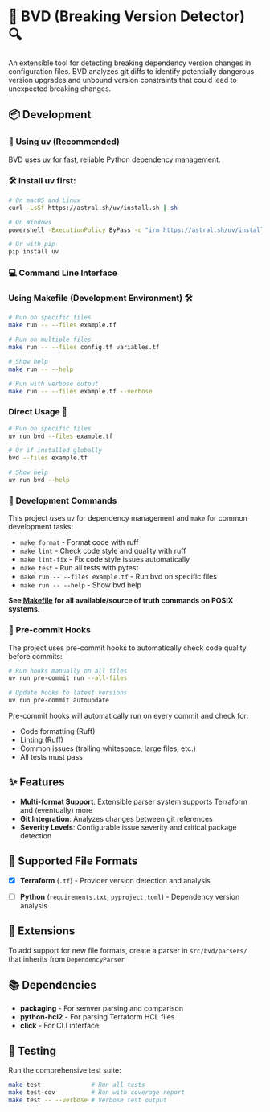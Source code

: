 # 🚨 BVD (Breaking Version Detector) 🔍

An extensible tool for detecting breaking dependency version changes in configuration files. BVD analyzes git diffs to identify potentially dangerous version upgrades and unbound version constraints that could lead to unexpected breaking changes.

## 📦 Development

### 🚀 Using uv (Recommended)

BVD uses [uv](https://docs.astral.sh/uv/) for fast, reliable Python dependency management.

### 🛠️ Install uv first:
```bash
# On macOS and Linux
curl -LsSf https://astral.sh/uv/install.sh | sh

# On Windows
powershell -ExecutionPolicy ByPass -c "irm https://astral.sh/uv/install.ps1 | iex"

# Or with pip
pip install uv
```

<!-- #### 🎯 Install BVD locally:
```bash
# Clone the repository
git clone https://github.com/SeedyROM/bvd
cd bvd

# Install in development mode with all dependencies
uv sync --dev

# Set up pre-commit hooks for automatic code quality checks
uv run pre-commit install

# TODO(SeedyROM): This is wrong!
# # Or install just the package
# uv add bvd
```

### 🐍 Using pip
```bash
pip install bvd
``` -->

### 💻 Command Line Interface

### Using Makefile (Development Environment) 🛠️
```bash
# Run on specific files
make run -- --files example.tf

# Run on multiple files
make run -- --files config.tf variables.tf

# Show help
make run -- --help

# Run with verbose output
make run -- --files example.tf --verbose
```

### Direct Usage 🎯
```bash
# Run on specific files
uv run bvd --files example.tf

# Or if installed globally
bvd --files example.tf

# Show help
uv run bvd --help
```

### 🔧 Development Commands

This project uses `uv` for dependency management and `make` for common development tasks:

- `make format` - Format code with ruff
- `make lint` - Check code style and quality with ruff
- `make lint-fix` - Fix code style issues automatically
- `make test` - Run all tests with pytest
- `make run -- --files example.tf` - Run bvd on specific files
- `make run -- --help` - Show bvd help

**See [Makefile](Makefile) for all available/source of truth commands on POSIX systems.**

### 🔗 Pre-commit Hooks

The project uses pre-commit hooks to automatically check code quality before commits:

```bash
# Run hooks manually on all files
uv run pre-commit run --all-files

# Update hooks to latest versions
uv run pre-commit autoupdate
```

Pre-commit hooks will automatically run on every commit and check for:
- Code formatting (Ruff)
- Linting (Ruff)
- Common issues (trailing whitespace, large files, etc.)
- All tests must pass

## ✨ Features

- **Multi-format Support**: Extensible parser system supports Terraform and (eventually) more
- **Git Integration**: Analyzes changes between git references
- **Severity Levels**: Configurable issue severity and critical package detection

## 📄 Supported File Formats

- [x] **Terraform** (`.tf`) - Provider version detection and analysis
- [ ] **Python** (`requirements.txt`, `pyproject.toml`) - Dependency version analysis


## 🔌 Extensions

To add support for new file formats, create a parser in `src/bvd/parsers/` that inherits from `DependencyParser`

## 📚 Dependencies

- **packaging** - For semver parsing and comparison
- **python-hcl2** - For parsing Terraform HCL files
- **click** - For CLI interface

## 🧪 Testing

Run the comprehensive test suite:
```bash
make test              # Run all tests
make test-cov          # Run with coverage report
make test -- --verbose # Verbose test output
```
